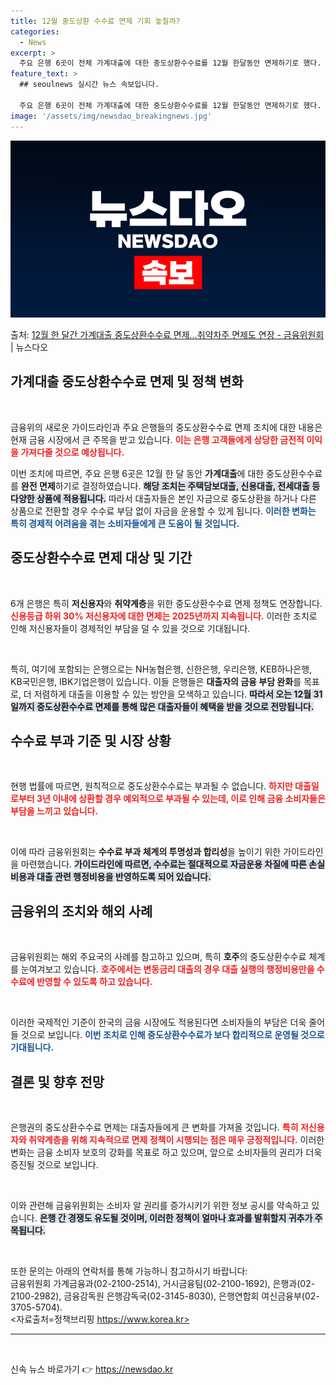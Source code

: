 ```yaml
---
title: 12월 중도상환 수수료 면제 기회 놓칠까?
categories:
  - News
excerpt: >
  주요 은행 6곳이 전체 가계대출에 대한 중도상환수수료를 12월 한달동안 면제하기로 했다. 이미 시행 중인 신…
feature_text: >
  ## seoulnews 실시간 뉴스 속보입니다.

  주요 은행 6곳이 전체 가계대출에 대한 중도상환수수료를 12월 한달동안 면제하기로 했다. 이미 시행 중인 신…
image: '/assets/img/newsdao_breakingnews.jpg'
---
```


![뉴스다오 속보](/assets/img/newsdao_breakingnews.jpg)

<p>출처: <a href="https://newsdao.kr/2667" rel="dofollow">12월 한 달간 가계대출 중도상환수수료 면제…취약차주 면제도 연장 - 금융위원회</a> | 뉴스다오</p>

<h2 data-ke-size="size26">가계대출 중도상환수수료 면제 및 정책 변화</h2>

<p data-ke-size="size16">&nbsp;</p>

금융위의 새로운 가이드라인과 주요 은행들의 중도상환수수료 면제 조치에 대한 내용은 현재 금융 시장에서 큰 주목을 받고 있습니다. <b><span style="color: #ee2323;">이는 은행 고객들에게 상당한 금전적 이익을 가져다줄 것으로 예상됩니다.</span></b> 

이번 조치에 따르면, 주요 은행 6곳은 12월 한 달 동안 **가계대출**에 대한 중도상환수수료를 **완전 면제**하기로 결정하였습니다. <b><span style="background-color: #21538527;">해당 조치는 주택담보대출, 신용대출, 전세대출 등 다양한 상품에 적용됩니다.</span></b> 따라서 대출자들은 본인 자금으로 중도상환을 하거나 다른 상품으로 전환할 경우 수수료 부담 없이 자금을 운용할 수 있게 됩니다. <b><span style="color: #1a5490;">이러한 변화는 특히 경제적 어려움을 겪는 소비자들에게 큰 도움이 될 것입니다.</span></b>

<h2 data-ke-size="size26">중도상환수수료 면제 대상 및 기간</h2>

<p data-ke-size="size16">&nbsp;</p>

6개 은행은 특히 **저신용자**와 **취약계층**을 위한 중도상환수수료 면제 정책도 연장합니다. <b><span style="color: #ee2323;">신용등급 하위 30% 저신용자에 대한 면제는 2025년까지 지속됩니다.</span></b> 이러한 조치로 인해 저신용자들이 경제적인 부담을 덜 수 있을 것으로 기대됩니다. 

<p data-ke-size="size16">&nbsp;</p>

특히, 여기에 포함되는 은행으로는 NH농협은행, 신한은행, 우리은행, KEB하나은행, KB국민은행, IBK기업은행이 있습니다. 이들 은행들은 **대출자의 금융 부담 완화**를 목표로, 더 저렴하게 대출을 이용할 수 있는 방안을 모색하고 있습니다. <b><span style="background-color: #21538527;">따라서 오는 12월 31일까지 중도상환수수료 면제를 통해 많은 대출자들이 혜택을 받을 것으로 전망됩니다.</span></b> 

<h2 data-ke-size="size26">수수료 부과 기준 및 시장 상황</h2>

<p data-ke-size="size16">&nbsp;</p>

현행 법률에 따르면, 원칙적으로 중도상환수수료는 부과될 수 없습니다. <b><span style="color: #ee2323;">하지만 대출일로부터 3년 이내에 상환할 경우 예외적으로 부과될 수 있는데, 이로 인해 금융 소비자들은 부담을 느끼고 있습니다.</span></b> 

<p data-ke-size="size16">&nbsp;</p>

이에 따라 금융위원회는 **수수료 부과 체계의 투명성과 합리성**을 높이기 위한 가이드라인을 마련했습니다. <b><span style="background-color: #21538527;">가이드라인에 따르면, 수수료는 절대적으로 자금운용 차질에 따른 손실비용과 대출 관련 행정비용을 반영하도록 되어 있습니다.</span></b> 

<h2 data-ke-size="size26">금융위의 조치와 해외 사례</h2>

<p data-ke-size="size16">&nbsp;</p>

금융위원회는 해외 주요국의 사례를 참고하고 있으며, 특히 **호주**의 중도상환수수료 체계를 눈여겨보고 있습니다. <b><span style="color: #ee2323;">호주에서는 변동금리 대출의 경우 대출 실행의 행정비용만을 수수료에 반영할 수 있도록 하고 있습니다.</span></b>

<p data-ke-size="size16">&nbsp;</p>

이러한 국제적인 기준이 한국의 금융 시장에도 적용된다면 소비자들의 부담은 더욱 줄어들 것으로 보입니다. <b><span style="color: #1a5490;">이번 조치로 인해 중도상환수수료가 보다 합리적으로 운영될 것으로 기대됩니다.</span></b>

<h2 data-ke-size="size26">결론 및 향후 전망</h2>

<p data-ke-size="size16">&nbsp;</p>

은행권의 중도상환수수료 면제는 대출자들에게 큰 변화를 가져올 것입니다. <b><span style="color: #ee2323;">특히 저신용자와 취약계층을 위해 지속적으로 면제 정책이 시행되는 점은 매우 긍정적입니다.</span></b> 이러한 변화는 금융 소비자 보호의 강화를 목표로 하고 있으며, 앞으로 소비자들의 권리가 더욱 증진될 것으로 보입니다. 

<p data-ke-size="size16">&nbsp;</p>

이와 관련해 금융위원회는 소비자 알 권리를 증가시키기 위한 정보 공시를 약속하고 있습니다. <b><span style="background-color: #21538527;">은행 간 경쟁도 유도될 것이며, 이러한 정책이 얼마나 효과를 발휘할지 귀추가 주목됩니다.</span></b> 

<p data-ke-size="size16">&nbsp;</p>

또한 문의는 아래의 연락처를 통해 가능하니 참고하시기 바랍니다: <br>
금융위원회 가계금융과(02-2100-2514), 거시금융팀(02-2100-1692), 은행과(02-2100-2982), 금융감독원 은행감독국(02-3145-8030), 은행연합회 여신금융부(02-3705-5704). <br>
<자료출처=정책브리핑 https://www.korea.kr> 

<hr />

<p data-ke-size="size16">&nbsp;</p> 

신속 뉴스 바로가기 👉 <a href="https://newsdao.kr" rel="dofollow">https://newsdao.kr</a>


